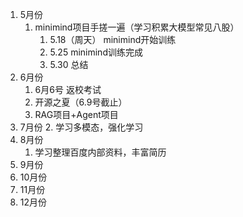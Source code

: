 
1. 5月份
	1. minimind项目手搓一遍（学习积累大模型常见八股）
		1. 5.18（周天） minimind开始训练
		2. 5.25 minimind训练完成
		3. 5.30 总结
2. 6月份
	1. 6月6号 返校考试
	2. 开源之夏（6.9号截止）
	3. RAG项目+Agent项目
3. 7月份
	2. 学习多模态，强化学习
4. 8月份
	1. 学习整理百度内部资料，丰富简历
5. 9月份
6. 10月份
7. 11月份
8. 12月份



